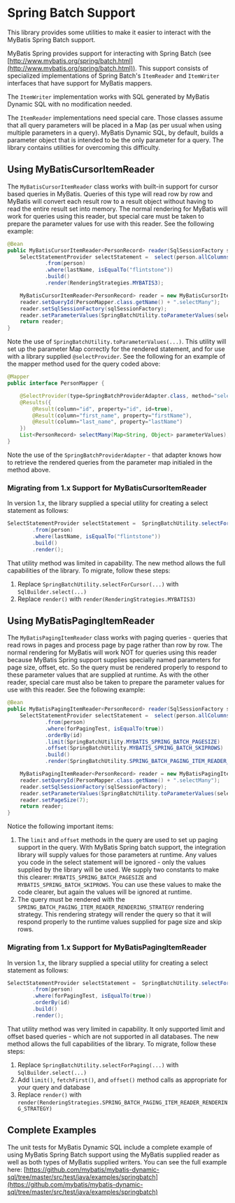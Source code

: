 # Spring Batch Support
This library provides some utilities to make it easier to interact with the MyBatis Spring Batch support.

MyBatis Spring provides support for interacting with Spring Batch (see
[http://www.mybatis.org/spring/batch.html](http://www.mybatis.org/spring/batch.html)). This support consists of
specialized implementations of Spring Batch's `ItemReader` and `ItemWriter` interfaces that have support for MyBatis
mappers.

The `ItemWriter` implementation works with SQL generated by MyBatis Dynamic SQL with no modification needed.

The `ItemReader` implementations need special care. Those classes assume that all query parameters will be placed in a
Map (as per usual when using multiple parameters in a query). MyBatis Dynamic SQL, by default, builds a parameter
object that is intended to be the only parameter for a query. The library contains utilities for overcoming this
difficulty.

## Using MyBatisCursorItemReader

The `MyBatisCursorItemReader` class works with built-in support for cursor based queries in MyBatis. Queries of this
type will read row by row and MyBatis will convert each result row to a result object without having to read the entire
result set into memory. The normal rendering for MyBatis will work for queries using this reader, but special care
must be taken to prepare the parameter values for use with this reader. See the following example:

```java
@Bean
public MyBatisCursorItemReader<PersonRecord> reader(SqlSessionFactory sqlSessionFactory) {
    SelectStatementProvider selectStatement =  select(person.allColumns())
            .from(person)
            .where(lastName, isEqualTo("flintstone"))
            .build()
            .render(RenderingStrategies.MYBATIS3);

    MyBatisCursorItemReader<PersonRecord> reader = new MyBatisCursorItemReader<>();
    reader.setQueryId(PersonMapper.class.getName() + ".selectMany");
    reader.setSqlSessionFactory(sqlSessionFactory);
    reader.setParameterValues(SpringBatchUtility.toParameterValues(selectStatement));
    return reader;
}
```

Note the use of `SpringBatchUtility.toParameterValues(...)`. This utility will set up the parameter Map correctly for the
rendered statement, and for use with a library supplied `@selectProvider`. See the following for an example of the mapper
method used for the query coded above:

```java
@Mapper
public interface PersonMapper {

    @SelectProvider(type=SpringBatchProviderAdapter.class, method="select")
    @Results({
        @Result(column="id", property="id", id=true),
        @Result(column="first_name", property="firstName"),
        @Result(column="last_name", property="lastName")
    })
    List<PersonRecord> selectMany(Map<String, Object> parameterValues);
}
```

Note the use of the `SpringBatchProviderAdapter` - that adapter knows how to retrieve the rendered queries from the
parameter map initialed in the method above.

### Migrating from 1.x Support for MyBatisCursorItemReader

In version 1.x, the library supplied a special utility for creating a select statement as follows:

```java
SelectStatementProvider selectStatement =  SpringBatchUtility.selectForCursor(person.allColumns())
        .from(person)
        .where(lastName, isEqualTo("flintstone"))
        .build()
        .render();
```

That utility method was limited in capability. The new method allows the full capabilities of the library. To migrate,
follow these steps:

1. Replace `SpringBatchUtility.selectForCursor(...)` with `SqlBuilder.select(...)`
2. Replace `render()` with `render(RenderingStrategies.MYBATIS3)`

## Using MyBatisPagingItemReader

The `MyBatisPagingItemReader` class works with paging queries - queries that read rows in pages and process page by page
rather than row by row. The normal rendering for MyBatis will work NOT for queries using this reader because MyBatis
Spring support supplies specially named parameters for page size, offset, etc. So the query must be rendered properly
to respond to these parameter values that are supplied at runtime. As with the other reader, special care
must also be taken to prepare the parameter values for use with this reader. See the following example:

```java
@Bean 
public MyBatisPagingItemReader<PersonRecord> reader(SqlSessionFactory sqlSessionFactory) {
    SelectStatementProvider selectStatement =  select(person.allColumns())
            .from(person)
            .where(forPagingTest, isEqualTo(true))
            .orderBy(id)
            .limit(SpringBatchUtility.MYBATIS_SPRING_BATCH_PAGESIZE)
            .offset(SpringBatchUtility.MYBATIS_SPRING_BATCH_SKIPROWS)
            .build()
            .render(SpringBatchUtility.SPRING_BATCH_PAGING_ITEM_READER_RENDERING_STRATEGY);

    MyBatisPagingItemReader<PersonRecord> reader = new MyBatisPagingItemReader<>();
    reader.setQueryId(PersonMapper.class.getName() + ".selectMany");
    reader.setSqlSessionFactory(sqlSessionFactory);
    reader.setParameterValues(SpringBatchUtility.toParameterValues(selectStatement));
    reader.setPageSize(7);
    return reader;
}
```
Notice the following important items:

1. The `limit` and `offset` methods in the query are used to set up paging support in the query. With MyBatis Spring
   batch support, the integration library will supply values for those parameters at runtime. Any values you code in the
   select statement will be ignored - only the values supplied by the library will be used. We supply two constants
   to make this clearer: `MYBATIS_SPRING_BATCH_PAGESIZE` and `MYBATIS_SPRING_BATCH_SKIPROWS`. You can use these values
   to make the code clearer, but again the values will be ignored at runtime.
2. The query must be rendered with the `SPRING_BATCH_PAGING_ITEM_READER_RENDERING_STRATEGY` rendering strategy. This
   rendering strategy will render the query so that it will respond properly to the runtime values supplied for page size
   and skip rows.

### Migrating from 1.x Support for MyBatisPagingItemReader

In version 1.x, the library supplied a special utility for creating a select statement as follows:

```java
SelectStatementProvider selectStatement =  SpringBatchUtility.selectForPaging(person.allColumns())
        .from(person)
        .where(forPagingTest, isEqualTo(true))
        .orderBy(id)
        .build()
        .render();
```

That utility method was very limited in capability. It only supported limit and offset based queries - which are not
supported in all databases. The new method allows the full capabilities of the library. To migrate,
follow these steps:

1. Replace `SpringBatchUtility.selectForPaging(...)` with `SqlBuilder.select(...)`
2. Add `limit()`, `fetchFirst()`, and `offset()` method calls as appropriate for your query and database
3. Replace `render()` with `render(RenderingStrategies.SPRING_BATCH_PAGING_ITEM_READER_RENDERING_STRATEGY)`


## Complete Examples

The unit tests for MyBatis Dynamic SQL include a complete example of using MyBatis Spring Batch support using the
MyBatis supplied reader as well as both types of MyBatis supplied writers. You can see the full example
here: [https://github.com/mybatis/mybatis-dynamic-sql/tree/master/src/test/java/examples/springbatch](https://github.com/mybatis/mybatis-dynamic-sql/tree/master/src/test/java/examples/springbatch)
